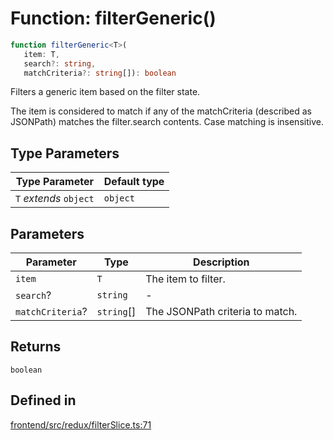 # Function: filterGeneric()

```ts
function filterGeneric<T>(
   item: T, 
   search?: string, 
   matchCriteria?: string[]): boolean
```

Filters a generic item based on the filter state.

The item is considered to match if any of the matchCriteria (described as JSONPath)
matches the filter.search contents. Case matching is insensitive.

## Type Parameters

| Type Parameter | Default type |
| ------ | ------ |
| `T` *extends* `object` | `object` |

## Parameters

| Parameter | Type | Description |
| ------ | ------ | ------ |
| `item` | `T` | The item to filter. |
| `search`? | `string` | - |
| `matchCriteria`? | `string`[] | The JSONPath criteria to match. |

## Returns

`boolean`

## Defined in

[frontend/src/redux/filterSlice.ts:71](https://github.com/headlamp-k8s/headlamp/blob/2481a1c9f2b4a69a9320466e7a455215b14b97b0/frontend/src/redux/filterSlice.ts#L71)
